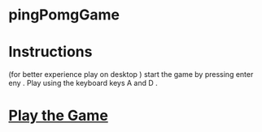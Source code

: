 # pingPomgGame
# Instructions 
 (for better experience play on desktop )
 start the game by pressing enter eny . Play using the keyboard keys A and D .
# [Play the Game](https://patelsmuseum.github.io/pingPomgGame/)
